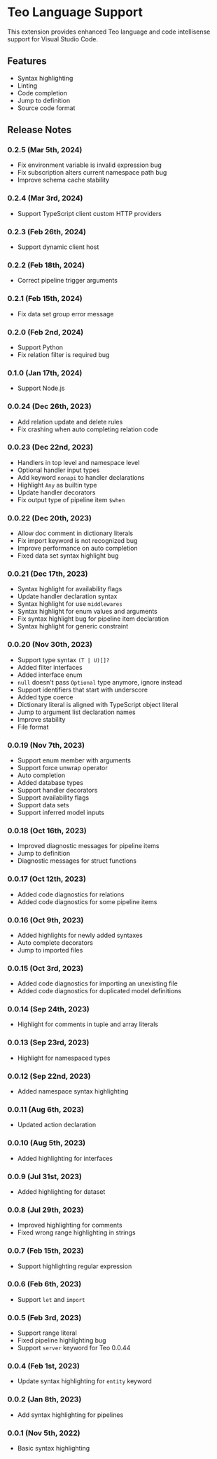 # Teo Language Support

This extension provides enhanced Teo language and code intellisense support for
Visual Studio Code.

## Features

* Syntax highlighting
* Linting
* Code completion
* Jump to definition
* Source code format

## Release Notes

### 0.2.5 (Mar 5th, 2024)

* Fix environment variable is invalid expression bug
* Fix subscription alters current namespace path bug
* Improve schema cache stability

### 0.2.4 (Mar 3rd, 2024)

* Support TypeScript client custom HTTP providers

### 0.2.3 (Feb 26th, 2024)

* Support dynamic client host

### 0.2.2 (Feb 18th, 2024)

* Correct pipeline trigger arguments

### 0.2.1 (Feb 15th, 2024)

* Fix data set group error message

### 0.2.0 (Feb 2nd, 2024)

* Support Python
* Fix relation filter is required bug

### 0.1.0 (Jan 17th, 2024)

* Support Node.js

### 0.0.24 (Dec 26th, 2023)

* Add relation update and delete rules
* Fix crashing when auto completing relation code

### 0.0.23 (Dec 22nd, 2023)

* Handlers in top level and namespace level
* Optional handler input types
* Add keyword `nonapi` to handler declarations
* Highlight `Any` as builtin type
* Update handler decorators
* Fix output type of pipeline item `$when`

### 0.0.22 (Dec 20th, 2023)

* Allow doc comment in dictionary literals
* Fix import keyword is not recognized bug
* Improve performance on auto completion
* Fixed data set syntax highlight bug

### 0.0.21 (Dec 17th, 2023)

* Syntax highlight for availability flags
* Update handler declaration syntax
* Syntax highlight for use `middlewares`
* Syntax highlight for enum values and arguments
* Fix syntax highlight bug for pipeline item declaration
* Syntax highlight for generic constraint

### 0.0.20 (Nov 30th, 2023)

* Support type syntax `(T | U)[]?`
* Added filter interfaces
* Added interface enum
* `null` doesn't pass `Optional` type anymore, ignore instead
* Support identifiers that start with underscore
* Added type coerce
* Dictionary literal is aligned with TypeScript object literal
* Jump to argument list declaration names
* Improve stability
* File format

### 0.0.19 (Nov 7th, 2023)

* Support enum member with arguments
* Support force unwrap operator
* Auto completion
* Added database types
* Support handler decorators
* Support availability flags
* Support data sets
* Support inferred model inputs

### 0.0.18 (Oct 16th, 2023)

* Improved diagnostic messages for pipeline items
* Jump to definition
* Diagnostic messages for struct functions

### 0.0.17 (Oct 12th, 2023)

* Added code diagnostics for relations
* Added code diagnostics for some pipeline items

### 0.0.16 (Oct 9th, 2023)

* Added highlights for newly added syntaxes
* Auto complete decorators
* Jump to imported files

### 0.0.15 (Oct 3rd, 2023)

* Added code diagnostics for importing an unexisting file
* Added code diagnostics for duplicated model definitions

### 0.0.14 (Sep 24th, 2023)

* Highlight for comments in tuple and array literals

### 0.0.13 (Sep 23rd, 2023)

* Highlight for namespaced types

### 0.0.12 (Sep 22nd, 2023)

* Added namespace syntax highlighting

### 0.0.11 (Aug 6th, 2023)

* Updated action declaration

### 0.0.10 (Aug 5th, 2023)

* Added highlighting for interfaces

### 0.0.9 (Jul 31st, 2023)

* Added highlighting for dataset

### 0.0.8 (Jul 29th, 2023)

* Improved highlighting for comments
* Fixed wrong range highlighting in strings

### 0.0.7 (Feb 15th, 2023)

* Support highlighting regular expression

### 0.0.6 (Feb 6th, 2023)

* Support `let` and `import`

### 0.0.5 (Feb 3rd, 2023)

* Support range literal
* Fixed pipeline highlighting bug
* Support `server` keyword for Teo 0.0.44

### 0.0.4 (Feb 1st, 2023)

* Update syntax highlighting for `entity` keyword

### 0.0.2 (Jan 8th, 2023)

* Add syntax highlighting for pipelines

### 0.0.1 (Nov 5th, 2022)

* Basic syntax highlighting
